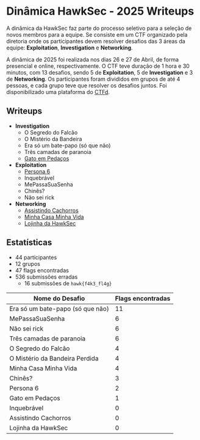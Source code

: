 # Dinâmica HawkSec - 2025 Writeups

A dinâmica da HawkSec faz parte do processo seletivo para a seleção de novos membros para a equipe. Se consiste em um CTF organizado pela diretoria onde os participantes devem resolver desafios das 3 áreas da equipe: **Exploitation**, **Investigation** e **Networking**.

A dinâmica de 2025 foi realizada nos dias 26 e 27 de Abril, de forma presencial e online, respectivamente. O CTF teve duração de 1 hora e 30 minutos, com 13 desafios, sendo 5 de **Exploitation**, 5 de **Investigation** e 3 de **Networking**. Os participantes foram divididos em grupos de até 4 pessoas, e cada grupo teve que resolver os desafios juntos. Foi disponibilizado uma plataforma do [CTFd](https://ctfd.io/).

## Writeups

- **Investigation**
  - O Segredo do Falcão
  - O Mistério da Bandeira
  - Era só um bate-papo (só que não)
  - Três camadas de paranoia
  - [Gato em Pedaços](./Gato_em_Pedacos/README.md)
- **Exploitation**
  - [Persona 6](./Persona-6/README.md)
  - Inquebrável
  - MePassaSuaSenha
  - Chinês?
  - Não sei rick
- **Networking**
  - [Assistindo Cachorros](./Assistindo_Cachorros/README.md)
  - [Minha Casa Minha Vida](./Minha_Casa_Minha_Vida/README.md)
  - [Lojinha da HawkSec](./Lojinha_da_HawkSec/README.md)

## Estatísticas
- 44 participantes
- 12 grupos
- 47 flags encontradas
- 536 submissões erradas
  - 16 submissões de `hawk{f4k3_fl4g}`

| Nome do Desafio                  | Flags encontradas |
| -------------------------------- | ----------------- |
| Era só um bate-papo (só que não) | 11                |
| MePassaSuaSenha                  | 6                 |
| Não sei rick                     | 6                 |
| Três camadas de paranoia         | 6                 |
| O Segredo do Falcão              | 4                 |
| O Mistério da Bandeira Perdida   | 4                 |
| Minha Casa Minha Vida            | 4                 |
| Chinês?                          | 3                 |
| Persona 6                        | 2                 |
| Gato em Pedaços                  | 1                 |
| Inquebrável                      | 0                 |
| Assistindo Cachorros             | 0                 |
| Lojinha da HawkSec               | 0                 |